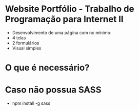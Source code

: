 # Website Portfólio - Trabalho de Programação para Internet II
- Desenvolvimento de uma página com no mínimo:
- 4 telas
- 2 formulários
- Visual simples

# O que é necessário?
# Caso não possua SASS
- npm install -g sass
